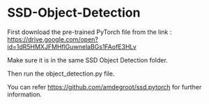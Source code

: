 # SSD-Object-Detection

First download the pre-trained PyTorch file from the link : https://drive.google.com/open?id=1dR5HMXJFMHflGuwnelaBGs1FAofE3HLv

Make sure it is in the same SSD Object Detection folder. 

Then run the object_detection.py file.

You can refer https://github.com/amdegroot/ssd.pytorch for further information. 
